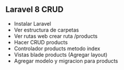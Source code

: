 ## Laravel 8 CRUD

-   Instalar Laravel
-   Ver estructura de carpetas
-   Ver rutas web crear ruta /products
-   Hacer CRUD products
-   Controlador products metodo index
-   Vistas blade products (Agregar layout)
-   Agregar modelo y migracion para products
